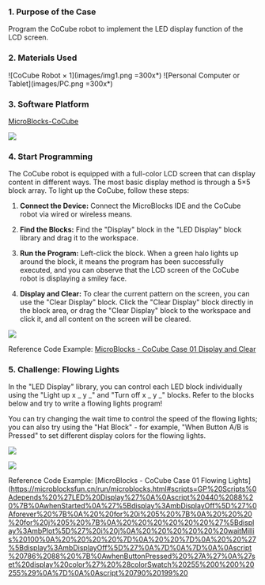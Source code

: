 ### 1. Purpose of the Case

Program the CoCube robot to implement the LED display function of the LCD screen.

### 2. Materials Used

![CoCube Robot × 1](images/img1.png =300x*) ![Personal Computer or Tablet](images/PC.png =300x*)

### 3. Software Platform

[MicroBlocks-CoCube](https://microblocksfun.cn/run/microblocks.html#scripts=GP%20Scripts%0Adepends%20%27CoCube%27)

![](images/image.png)

### 4. Start Programming

The CoCube robot is equipped with a full-color LCD screen that can display content in different ways. The most basic display method is through a 5×5 block array. To light up the CoCube, follow these steps:

1. **Connect the Device:** Connect the MicroBlocks IDE and the CoCube robot via wired or wireless means.

2. **Find the Blocks:** Find the "Display" block in the "LED Display" block library and drag it to the workspace.

3. **Run the Program:** Left-click the block. When a green halo lights up around the block, it means the program has been successfully executed, and you can observe that the LCD screen of the CoCube robot is displaying a smiley face.

4. **Display and Clear:** To clear the current pattern on the screen, you can use the "Clear Display" block. Click the "Clear Display" block directly in the block area, or drag the "Clear Display" block to the workspace and click it, and all content on the screen will be cleared.

![](images/simulator.png)

Reference Code Example: [MicroBlocks - CoCube Case 01 Display and Clear](https://microblocksfun.cn/run/microblocks.html#scripts=GP%20Scripts%0Adepends%20%27LED%20Display%27%0A%0Ascript%20396%20276%20%7B%0A%27%5Bdisplay%3AmbDisplayOff%5D%27%0A%7D%0A%0Ascript%20395%20132%20%7B%0A%27%5Bdisplay%3AmbDisplay%5D%27%2015237440%0A%7D%0A%0A)

### 5. Challenge: Flowing Lights

In the "LED Display" library, you can control each LED block individually using the "Light up x _ y _" and "Turn off x _ y _" blocks. Refer to the blocks below and try to write a flowing lights program!

You can try changing the wait time to control the speed of the flowing lights; you can also try using the "Hat Block" - for example, "When Button A/B is Pressed" to set different display colors for the flowing lights.

![](<images/Flowing_lights.png>)

![](images/light.gif)

Reference Code Example: [MicroBlocks - CoCube Case 01 Flowing Lights](https://microblocksfun.cn/run/microblocks.html#scripts=GP%20Scripts%0Adepends%20%27LED%20Display%27%0A%0Ascript%20440%2088%20%7B%0AwhenStarted%0A%27%5Bdisplay%3AmbDisplayOff%5D%27%0Aforever%20%7B%0A%20%20for%20i%205%20%7B%0A%20%20%20%20for%20j%205%20%7B%0A%20%20%20%20%20%20%27%5Bdisplay%3AmbPlot%5D%27%20i%20j%0A%20%20%20%20%20%20waitMillis%20100%0A%20%20%20%20%7D%0A%20%20%7D%0A%20%20%27%5Bdisplay%3AmbDisplayOff%5D%27%0A%7D%0A%7D%0A%0Ascript%20786%2088%20%7B%0AwhenButtonPressed%20%27A%27%0A%27set%20display%20color%27%20%28colorSwatch%20255%200%200%20255%29%0A%7D%0A%0Ascript%20790%20199%20
